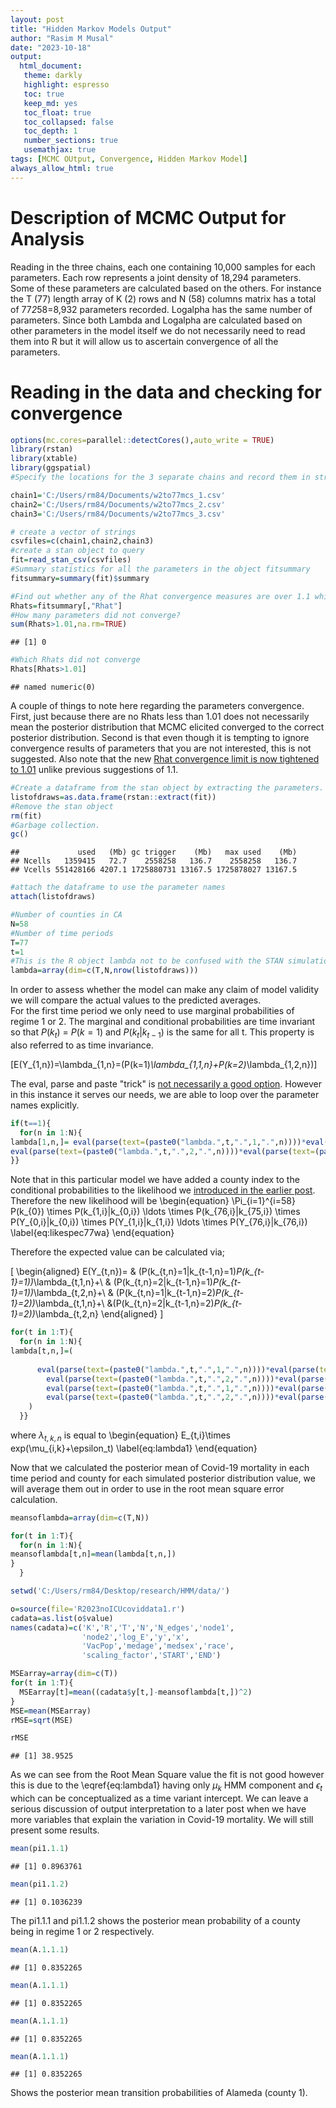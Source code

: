 ```yaml
---
layout: post
title: "Hidden Markov Models Output"
author: "Rasim M Musal"
date: "2023-10-18"
output:
  html_document:
   theme: darkly
   highlight: espresso
   toc: true
   keep_md: yes
   toc_float: true
   toc_collapsed: false
   toc_depth: 1
   number_sections: true
   usemathjax: true
tags: [MCMC OUtput, Convergence, Hidden Markov Model]
always_allow_html: true
---
```

<script type="text/x-mathjax-config">
MathJax.Hub.Config({
  TeX: { 
      equationNumbers: {
 
            autoNumber: "all",
            formatNumber: function (n) {return +n}
      } 
  }
});
</script>



# Description of MCMC Output for Analysis
Reading in the three chains, each one containing 10,000 samples for each parameters. Each row represents a joint density of 18,294 parameters. Some of these parameters are calculated based on the others. For instance the T (77) length array of K (2) rows and N (58) columns matrix has a total of 77*2*58=8,932 parameters recorded. Logalpha has the same number of parameters. Since both Lambda and Logalpha are calculated based on other parameters in the model itself we do not necessarily need to read them into R but it will allow us to ascertain convergence of all the parameters. 

# Reading in the data and checking for convergence


```r
options(mc.cores=parallel::detectCores(),auto_write = TRUE)
library(rstan)
library(xtable)
library(ggspatial)
#Specify the locations for the 3 separate chains and record them in strings

chain1='C:/Users/rm84/Documents/w2to77mcs_1.csv'
chain2='C:/Users/rm84/Documents/w2to77mcs_2.csv'
chain3='C:/Users/rm84/Documents/w2to77mcs_3.csv'

# create a vector of strings
csvfiles=c(chain1,chain2,chain3)
#create a stan object to query 
fit=read_stan_csv(csvfiles)
#Summary statistics for all the parameters in the object fitsummary
fitsummary=summary(fit)$summary

#Find out whether any of the Rhat convergence measures are over 1.1 which will flag non-convergence 
Rhats=fitsummary[,"Rhat"]
#How many parameters did not converge?
sum(Rhats>1.01,na.rm=TRUE)
```

```
## [1] 0
```

```r
#Which Rhats did not converge
Rhats[Rhats>1.01]
```

```
## named numeric(0)
```

A couple of things to note here regarding the parameters convergence. First, just because there are no Rhats less than 1.01 does not necessarily mean the posterior distribution that MCMC elicited converged to the correct posterior distribution. Second is that even though it is tempting to ignore convergence results of parameters that you are not interested, this is not suggested.
Also note that the new [Rhat convergence limit is now tightened to 1.01](https://projecteuclid.org/journals/bayesian-analysis/volume-16/issue-2/Rank-Normalization-Folding-and-Localization--An-Improved-R%cb%86-for/10.1214/20-BA1221.full) unlike previous suggestions of 1.1.



```r
#Create a dataframe from the stan object by extracting the parameters.
listofdraws=as.data.frame(rstan::extract(fit))
#Remove the stan object
rm(fit)
#Garbage collection.
gc()
```

```
##             used   (Mb) gc trigger    (Mb)   max used    (Mb)
## Ncells   1359415   72.7    2558258   136.7    2558258   136.7
## Vcells 551428166 4207.1 1725880731 13167.5 1725878027 13167.5
```

```r
#attach the dataframe to use the parameter names
attach(listofdraws)

#Number of counties in CA
N=58
#Number of time periods
T=77
t=1
#This is the R object lambda not to be confused with the STAN simulation values
lambda=array(dim=c(T,N,nrow(listofdraws)))
```

In order to assess whether the model can make any claim of model validity we will compare the actual values to the predicted averages.    
For the first time period we only need to use marginal probabilities of regime 1 or 2. The marginal and conditional probabilities are time invariant so that $P(k_{t})$ = $P(k=1)$ and $P(k_{t}|k_{t-1})$ is the same for all t. This property is also referred to as time invariance. 


\[E(Y_{1,n})=\lambda_{1,n}=(P(k=1)*\lambda_{1,1,n}+P(k=2)*\lambda_{1,2,n})\]

The eval, parse and paste "trick" is [not necessarily a good option](https://yihui.org/en/2023/02/eval-parse/). However in this instance it serves our needs, we are able to loop over the parameter names explicitly. 


```r
if(t==1){
  for(n in 1:N){
lambda[1,n,]= eval(parse(text=(paste0("lambda.",t,".",1,".",n))))*eval(parse(text=(paste0("pi1.",1,".1"))))+
eval(parse(text=(paste0("lambda.",t,".",2,".",n))))*eval(parse(text=(paste0("pi1.",1,".2"))))  
}}
```
Note that in this particular model we have added a county index to the conditional probabilities to the likelihood we [introduced in the earlier post](https://mmusal.github.io/blog/2023/Hidden-Markov-Models/#mjx-eqn-eqlikespec77). Therefore the new likelihood will be
\begin{equation}
\Pi_{i=1}^{i=58} P(k_{0}) \times P(k_{1,i}|k_{0,i}) \ldots \times P(k_{76,i}|k_{75,i}) \times P(Y_{0,i}|k_{0,i}) \times P(Y_{1,i}|k_{1,i}) \ldots \times P(Y_{76,i}|k_{76,i}) \label{eq:likespec77wa} 
\end{equation}

Therefore the expected value can be calculated via;

\[
\begin{aligned}
E(Y_{t,n})= & (P(k_{t,n}=1|k_{t-1,n}=1)*P(k_{t-1}=1))*\lambda_{t,1,n}+\\
& (P(k_{t,n}=2|k_{t-1,n}=1)*P(k_{t-1}=1))*\lambda_{t,2,n}+\\
& (P(k_{t,n}=1|k_{t-1,n}=2)*P(k_{t-1}=2))*\lambda_{t,1,n}+\\
&(P(k_{t,n}=2|k_{t-1,n}=2)*P(k_{t-1}=2))*\lambda_{t,2,n}
\end{aligned}
\]


```r
for(t in 1:T){
  for(n in 1:N){
lambda[t,n,]=(
      
      eval(parse(text=(paste0("lambda.",t,".",1,".",n))))*eval(parse(text=(paste0("A.",1,".",n,".",1))))*eval(parse(text=(paste0("pi1.",1,".1"))))+
        eval(parse(text=(paste0("lambda.",t,".",2,".",n))))*eval(parse(text=(paste0("A.",1,".",n,".",2))))*eval(parse(text=(paste0("pi1.",1,".1"))))+ 
        eval(parse(text=(paste0("lambda.",t,".",1,".",n))))*eval(parse(text=(paste0("A.",2,".",n,".",1))))*eval(parse(text=(paste0("pi1.",1,".2"))))+
        eval(parse(text=(paste0("lambda.",t,".",2,".",n))))*eval(parse(text=(paste0("A.",2,".",n,".",2))))*eval(parse(text=(paste0("pi1.",1,".2"))))
    )
  }}
```
where $\lambda_{t,k,n}$ is equal to 
\begin{equation}
E_{t,i}\times exp(\mu_{i,k}+\epsilon_t)
\label{eq:lambda1} 
\end{equation}

Now that we calculated the posterior mean of Covid-19 mortality in each time period and county for each simulated posterior distribution value, we will average them out in order to use in the root mean square error calculation. 


```r
meansoflambda=array(dim=c(T,N))

for(t in 1:T){
  for(n in 1:N){
meansoflambda[t,n]=mean(lambda[t,n,])
}
  }

setwd('C:/Users/rm84/Desktop/research/HMM/data/')

o=source(file='R2023noICUcoviddata1.r')
cadata=as.list(o$value)
names(cadata)=c('K','R','T','N','N_edges','node1',
                'node2','log_E','y','x',
                'VacPop','medage','medsex','race',
                'scaling_factor','START','END')

MSEarray=array(dim=c(T))
for(t in 1:T){
  MSEarray[t]=mean((cadata$y[t,]-meansoflambda[t,])^2)
}
MSE=mean(MSEarray)
rMSE=sqrt(MSE)

rMSE
```

```
## [1] 38.9525
```
As we can see from the Root Mean Square value the fit is not good however this is due to the \eqref{eq:lambda1} having only $\mu_{k}$ HMM component and $\epsilon_{t}$ which can be conceptualized as a time variant intercept. 
We can leave a serious discussion of output interpretation to a later post when we have more variables that explain the variation in Covid-19 mortality. We will still present some results. 


```r
mean(pi1.1.1)
```

```
## [1] 0.8963761
```

```r
mean(pi1.1.2)
```

```
## [1] 0.1036239
```
The pi1.1.1 and pi1.1.2 shows the posterior mean probability of a county being in regime 1 or 2 respectively. 


```r
mean(A.1.1.1)
```

```
## [1] 0.8352265
```

```r
mean(A.1.1.1)
```

```
## [1] 0.8352265
```

```r
mean(A.1.1.1)
```

```
## [1] 0.8352265
```

```r
mean(A.1.1.1)
```

```
## [1] 0.8352265
```

Shows the posterior mean transition probabilities of Alameda (county 1).  
